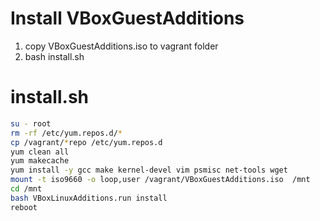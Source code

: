 Install VBoxGuestAdditions
===========================
1. copy VBoxGuestAdditions.iso to vagrant folder
2. bash install.sh


install.sh
=================
```bash
su - root
rm -rf /etc/yum.repos.d/*
cp /vagrant/*repo /etc/yum.repos.d
yum clean all
yum makecache
yum install -y gcc make kernel-devel vim psmisc net-tools wget
mount -t iso9660 -o loop,user /vagrant/VBoxGuestAdditions.iso  /mnt
cd /mnt
bash VBoxLinuxAdditions.run install
reboot
```
